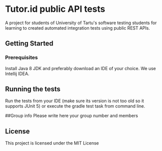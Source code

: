 # Tutor.id public API tests

A project for students of University of Tartu's software testing students for learning to created automated integration tests using public REST APIs.

## Getting Started

### Prerequisites

Install Java 8 JDK and preferably download an IDE of your choice. We use Intellij IDEA.

## Running the tests

Run the tests from your IDE (make sure its version is not too old so it supports JUnit 5)
or execute the gradle test task from command line.

##Group info
Please write here your group number and members

## License

This project is licensed under the MIT License